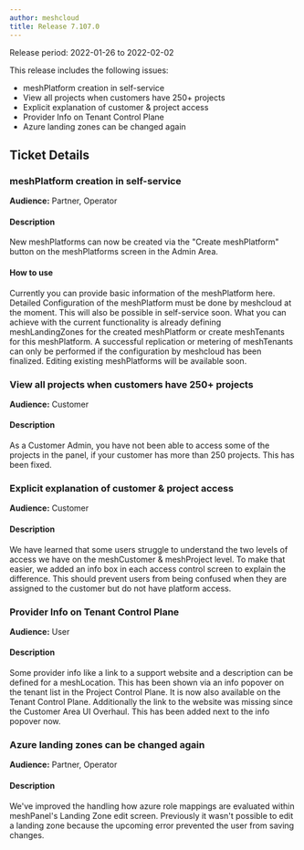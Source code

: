 ```yaml
---
author: meshcloud
title: Release 7.107.0
---
```


Release period: 2022-01-26 to 2022-02-02

This release includes the following issues:
* meshPlatform creation in self-service
* View all projects when customers have 250+ projects
* Explicit explanation of customer & project access
* Provider Info on Tenant Control Plane
* Azure landing zones can be changed again
<!--truncate-->

## Ticket Details
### meshPlatform creation in self-service
**Audience:** Partner, Operator<br>

#### Description
New meshPlatforms can now be created via the "Create meshPlatform" button on the meshPlatforms screen
in the Admin Area.

#### How to use
Currently you can provide basic information of the meshPlatform here. Detailed Configuration
of the meshPlatform must be done by meshcloud at the moment. This will also be possible in self-service soon.
What you can achieve with the current functionality is already defining meshLandingZones for the created meshPlatform
or create meshTenants for this meshPlatform. A successful replication or metering of meshTenants can only be
performed if the configuration by meshcloud has been finalized. Editing existing meshPlatforms will be available
soon.

### View all projects when customers have 250+ projects
**Audience:** Customer<br>

#### Description
As a Customer Admin, you have not been able to access some of the projects in the panel, if your customer has more than 250 projects. This has been fixed.

### Explicit explanation of customer & project access
**Audience:** Customer<br>

#### Description
We have learned that some users struggle to understand the two levels of access we have on the meshCustomer &
meshProject level. To make that easier, we added an info box in each access control screen to explain the difference.
This should prevent users from being confused when they are assigned to the customer but do not have platform access.

### Provider Info on Tenant Control Plane
**Audience:** User<br>

#### Description
Some provider info like a link to a support website and a description can be defined for a meshLocation.
This has been shown via an info popover on the tenant list in the Project Control Plane. It is now also
available on the Tenant Control Plane. Additionally the link to the website was missing since the 
Customer Area UI Overhaul. This has been added next to the info popover now.

### Azure landing zones can be changed again
**Audience:** Partner, Operator<br>

#### Description
We've improved the handling how azure role mappings are evaluated within meshPanel's Landing Zone edit screen. Previously it wasn't possible to edit a landing zone because the upcoming error prevented the user from saving changes.

